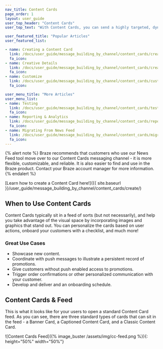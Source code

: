 ```yaml
---
nav_title: Content Cards
page_order: 1
layout: user_guide
user_top_header: "Content Cards"
user_top_text: "With Content Cards, you can send a highly targeted, dynamic stream of rich content to your customers right within the apps they love, without interrupting their experience. In addition, Content Cards support more personalized features, including card pinning, card dismissal, API-based delivery, custom card expiration times, card analytics, and easy coordination with push notifications."

user_featured_title: "Popular Articles"
user_featured_list:

- name: Creating a Content Card
  link: /docs/user_guide/message_building_by_channel/content_cards/create/
  fa_icon:
- name: Creative Details
  link: /docs/user_guide/message_building_by_channel/content_cards/creative_details/
  fa_icon:
- name: Customize
  link: /docs/user_guide/message_building_by_channel/content_cards/customize/
  fa_icon:

user_menu_title: "More Articles"
user_menu_list:
- name: Testing
  link: /docs/user_guide/message_building_by_channel/content_cards/testing/
  fa_icon:
- name: Reporting & Analytics
  link: /docs/user_guide/message_building_by_channel/content_cards/reporting/
  fa_icon:
- name: Migrating From News Feed
  link: /docs/user_guide/message_building_by_channel/content_cards/migrating_from_news_feed/
  fa_icon:
---
```


{% alert note %}
Braze recommends that customers who use our News Feed tool move over to our Content Cards messaging channel - it is more flexible, customizable, and reliable. It is also easier to find and use in the Braze product. Contact your Braze account manager for more information.
{% endalert %}

[Learn how to create a Content Card here!]({{ site.baseurl }}/user_guide/message_building_by_channel/content_cards/create/)

## When to Use Content Cards

Content Cards typically sit in a feed of sorts (but not necessarily), and help you take advantage of the visual space by incorporating images and graphics that stand out. You can personalize the cards based on user actions, onboard your customers with a checklist, and much more!

### Great Use Cases

- Showcase new content.
- Coordinate with push messages to illustrate a persistent record of promotions.
- Give customers without push enabled access to promotions.
- Trigger order confirmations or other personalized communication with your customer.
- Develop and deliver and an onboarding schedule.

## Content Cards & Feed

This is what it looks like for your users to open a standard Content Card feed. As you can see, there are three standard types of cards that can sit in the feed - a Banner Card, a Captioned Content Card, and a Classic Content Card.

![Content Cards Feed]({% image_buster /assets/img/cc-feed.png %}){: height="50%" width="50%"}
